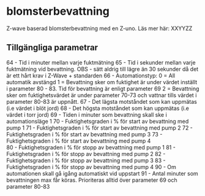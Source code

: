 # blomsterbevattning
Z-wave baserad blomsterbevattning med en Z-uno. Läs mer här: XXYYZZ

## Tillgängliga parametrar
64 - Tid i minuter mellan varje fuktmätning
65 - Tid i sekunder mellan varje fuktmätning vid bevattning. OBS - sätt aldrig till lägre än 30 sekunder då det är ett hårt krav i Z-Wave + standarden
66 - Automationstyp:
0 = All automatik avstängd
1 = Bevattning sker om fuktighet är under värdet inställt i parameter 80 - 83. Tid för bevattning är enligt parameter 69
2 = Bevattning sker om fuktighetsvärdet är under parameter 70-73 och vattnar tills värdet i parameter 80-83 är uppnått.
67 - Det lägsta motståndet som kan uppmätas (i.e värdet i blöt jord)
68 - Det högsta motståndet som kan uppmätas (i.e värdet i torr jord)
69 - Tiden i minuter som bevattning skall ske i automationsläge 1
70 - Fuktighetsgraden i % för start av bevattning med pump 1
71 - Fuktighetsgraden i % för start av bevattning med pump 2 
72 - Fuktighetsgraden i % för start av bevattning med pump 3
73 - Fuktighetsgraden i % för start av bevattning med pump 4  
80 - Fuktighetsgraden i % för stopp av bevattning med pump 1
81 - Fuktighetsgraden i % för stopp av bevattning med pump 2 
82 - Fuktighetsgraden i % för stopp av bevattning med pump 3 
83 - Fuktighetsgraden i % för stopp av bevattning med pump 4
90 - Om automationen skall gå igång automatiskt vid uppstart 
91 - Antal minuter som bevattningen max får köras. Prioriteras alltid över parameter 69 och parameter 80-83
